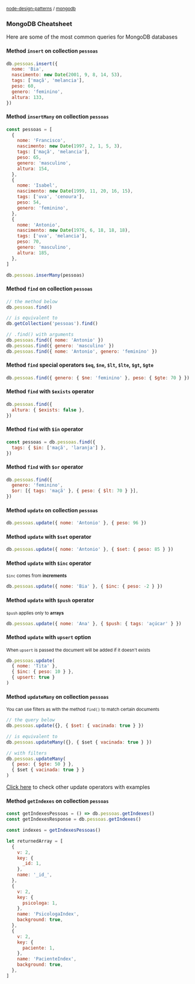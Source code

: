 <sup>[node-design-patterns](https://github.com/moatorres/node-design-patterns/blob/master/) / [mongodb](https://github.com/moatorres/node-design-patterns/blob/master/mongodb/)</sup>

### MongoDB Cheatsheet

Here are some of the most common queries for MongoDB databases

#### Method `insert` on collection `pessoas`

```js
db.pessoas.insert({
  nome: 'Bia',
  nascimento: new Date(2001, 9, 8, 14, 53),
  tags: ['maçã', 'melancia'],
  peso: 60,
  genero: 'feminino',
  altura: 133,
})
```

#### Method `insertMany` on collection `pessoas`

```js
const pessoas = [
  {
    nome: 'Francisco',
    nascimento: new Date(1997, 2, 1, 5, 3),
    tags: ['maçã', 'melancia'],
    peso: 65,
    genero: 'masculino',
    altura: 154,
  },
  {
    nome: 'Isabel',
    nascimento: new Date(1999, 11, 20, 16, 15),
    tags: ['uva', 'cenoura'],
    peso: 54,
    genero: 'feminino',
  },
  {
    nome: 'Antonio',
    nascimento: new Date(1976, 6, 18, 18, 18),
    tags: ['uva', 'melancia'],
    peso: 70,
    genero: 'masculino',
    altura: 185,
  },
]

db.pessoas.inserMany(pessoas)
```

#### Method `find` on collection `pessoas`


```js
// the method below
db.pessoas.find()

// is equivalent to
db.getCollection('pessoas').find()

// .find() with arguments
db.pessoas.find({ nome: 'Antonio' })
db.pessoas.find({ genero: 'masculino' })
db.pessoas.find({ nome: 'Antonio', genero: 'feminino' })
```

#### Method `find` special operators `$eq`, `$ne`, `$lt`, `$lte`, `$gt`, `$gte`

```js
db.pessoas.find({ genero: { $ne: 'feminino' }, peso: { $gte: 70 } })
```

#### Method `find` with `$exists` operator

```js
db.pessoas.find({
  altura: { $exists: false },
})
```

#### Method `find` with `$in` operator

```js
const pessoas = db.pessoas.find({
  tags: { $in: ['maçã', 'laranja'] },
})
```

#### Method `find` with `$or` operator

```js
db.pessoas.find({
  genero: 'feminino',
  $or: [{ tags: 'maçã' }, { peso: { $lt: 70 } }],
})
```

#### Method `update` on collection `pessoas`

```js
db.pessoas.update({ nome: 'Antonio' }, { peso: 96 })
```

#### Method `update` with `$set` operator

```js
db.pessoas.update({ nome: 'Antonio' }, { $set: { peso: 85 } })
```

#### Method `update` with `$inc` operator
<sub>`$inc` comes from **increments**</sub>

```js
db.pessoas.update({ nome: 'Bia' }, { $inc: { peso: -2 } })
```

#### Method `update` with `$push` operator
<sub>`$push` applies only to **arrays**</sub>

```js
db.pessoas.update({ nome: 'Ana' }, { $push: { tags: 'açúcar' } })
```

#### Method `update` with `upsert` option
<sub>When `upsert` is passed the document will be added if it doesn't exists</sub>

```js
db.pessoas.update(
  { nome: 'Tita' },
  { $inc: { peso: 10 } },
  { upsert: true }
)
```

#### Method `updateMany` on collection `pessoas`
<sub>You can use filters as with the method `find()` to match certain documents</sub>

```js
// the query below
db.pessoas.update({}, { $set: { vacinada: true } })

// is equivalent to
db.pessoas.updateMany({}, { $set { vacinada: true } })

// with filters
db.pessoas.updateMany(
  { peso: { $gte: 50 } },
  { $set { vacinada: true } }
)
```

[Click here](https://github.com/moatorres/node-design-patterns/blob/master/mongodb/update/operators.md) to check other update operators with examples

#### Method `getIndexes` on collection `pessoas`

```js
const getIndexesPessoas = () => db.pessoas.getIndexes()
const getIndexesResponse = db.pessoas.getIndexes()

const indexes = getIndexesPessoas()

let returnedArray = [
  {
    v: 2,
    key: {
      _id: 1,
    },
    name: '_id_',
  },
  {
    v: 2,
    key: {
      psicologa: 1,
    },
    name: 'PsicologaIndex',
    background: true,
  },
  {
    v: 2,
    key: {
      paciente: 1,
    },
    name: 'PacienteIndex',
    background: true,
  },
]
```
